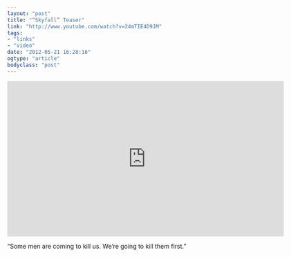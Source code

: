 ```yaml
---
layout: "post"
title: "“Skyfall” Teaser"
link: "http://www.youtube.com/watch?v=24mTIE4D9JM"
tags: 
- "links"
- "video"
date: "2012-05-21 16:28:16"
ogtype: "article"
bodyclass: "post"
---
```


<iframe allowfullscreen="" frameborder="0" height="360" src="http://www.youtube.com/embed/24mTIE4D9JM" width="640"></iframe>

 “Some men are coming to kill us. We’re going to kill them first.”